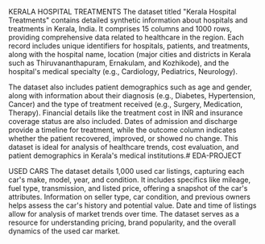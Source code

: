 KERALA HOSPITAL TREATMENTS 
The dataset titled "Kerala Hospital Treatments" contains detailed synthetic information about hospitals and treatments in Kerala, India. It comprises 15 columns and 1000 rows, providing comprehensive data related to healthcare in the region. Each record includes unique identifiers for hospitals, patients, and treatments, along with the hospital name, location (major cities and districts in Kerala such as Thiruvananthapuram, Ernakulam, and Kozhikode), and the hospital's medical specialty (e.g., Cardiology, Pediatrics, Neurology).

The dataset also includes patient demographics such as age and gender, along with information about their diagnosis (e.g., Diabetes, Hypertension, Cancer) and the type of treatment received (e.g., Surgery, Medication, Therapy). Financial details like the treatment cost in INR and insurance coverage status are also included. Dates of admission and discharge provide a timeline for treatment, while the outcome column indicates whether the patient recovered, improved, or showed no change. This dataset is ideal for analysis of healthcare trends, cost evaluation, and patient demographics in Kerala's medical institutions.# EDA-PROJECT

USED CARS
The dataset details 1,000 used car listings, capturing each car's make, model, year, and condition. It includes specifics like mileage, fuel type, transmission, and listed price, offering a snapshot of the car's attributes. Information on seller type, car condition, and previous owners helps assess the car's history and potential value. Date and time of listings allow for analysis of market trends over time. The dataset serves as a resource for understanding pricing, brand popularity, and the overall dynamics of the used car market.
